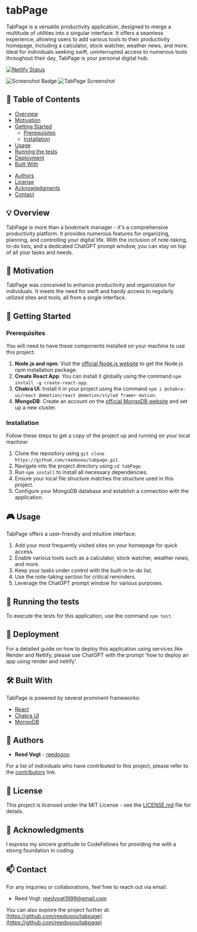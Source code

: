# tabPage

TabPage is a versatile productivity application, designed to merge a multitude of utilities into a singular interface. It offers a seamless experience, allowing users to add various tools to their productivity homepage, including a calculator, stock watcher, weather news, and more. Ideal for individuals seeking swift, uninterrupted access to numerous tools throughout their day, TabPage is your personal digital hub.

[![Netlify Status](https://api.netlify.com/api/v1/badges/e8e2c7c0-4d8c-48f7-b865-df70276dbf97/deploy-status)](https://app.netlify.com/sites/tabpage/deploys)

![Screenshot Badge](https://img.shields.io/badge/screenshot-homepage-https://tabpage.netlify.app/screenshot.png-blue.svg)
![TabPage Screenshot](https://tabpage.netlify.app/screenshot.png)

## 📌 Table of Contents

- [Overview](#overview)
- [Motivation](#motivation)
- [Getting Started](#getting-started)
  - [Prerequisites](#prerequisites)
  - [Installation](#installation)
- [Usage](#usage)
- [Running the tests](#running-the-tests)
- [Deployment](#deployment)
- [Built With](#built-with)
<!-- - [Contributing](#contributing) -->
- [Authors](#authors)
- [License](#license)
- [Acknowledgments](#acknowledgments)
- [Contact](#contact)

## 💡 Overview

TabPage is more than a bookmark manager - it's a comprehensive productivity platform. It provides numerous features for organizing, planning, and controlling your digital life. With the inclusion of note-taking, to-do lists, and a dedicated ChatGPT prompt window, you can stay on top of all your tasks and needs.

## 🚀 Motivation

TabPage was conceived to enhance productivity and organization for individuals. It meets the need for swift and handy access to regularly utilized sites and tools, all from a single interface.

## 🏁 Getting Started

### Prerequisites

You will need to have these components installed on your machine to use this project:

1. **Node.js and npm**: Visit the [official Node.js website](https://nodejs.org) to get the Node.js npm installation package.
2. **Create React App**: You can install it globally using the command `npm install -g create-react-app`.
3. **Chakra UI**: Install it in your project using the command `npm i @chakra-ui/react @emotion/react @emotion/styled framer-motion`.
4. **MongoDB**: Create an account on the [official MongoDB website](https://www.mongodb.com/) and set up a new cluster.

### Installation

Follow these steps to get a copy of the project up and running on your local machine:

1. Clone the repository using `git clone https://github.com/reedoooo/tabpage.git`.
2. Navigate into the project directory using `cd tabPage`.
3. Run `npm install` to install all necessary dependencies.
4. Ensure your local file structure matches the structure used in this project.
5. Configure your MongoDB database and establish a connection with the application.

## 🎮 Usage

TabPage offers a user-friendly and intuitive interface:

1. Add your most frequently visited sites on your homepage for quick access.
2. Enable various tools such as a calculator, stock watcher, weather news, and more.
3. Keep your tasks under control with the built-in to-do list.
4. Use the note-taking section for critical reminders.
5. Leverage the ChatGPT prompt window for various purposes.

## 🧪 Running the tests

To execute the tests for this application, use the command `npm test`.

## 🚀 Deployment

For a detailed guide on how to deploy this application using services like Render and Netlify, please use ChatGPT with the prompt 'how to deploy an app using render and netlify'.

## 🛠️ Built With

TabPage is powered by several prominent frameworks:

- [React](https://react.dev/)
- [Chakra UI](https://chakra-ui.com/)
- [MongoDB](https://www.mongodb.com/)

<!-- ## 🤝 Contributing

Please refer to the [CONTRIBUTING.md](link_to_contributing_guide) file for information about our code of conduct and the process for submitting pull requests. -->

## 👥 Authors

- **Reed Vogt** - [reedoooo](https://github.com/reedoooo)

For a list of individuals who have contributed to this project, please refer to the [contributors](link_to_contributors) link.

## 📝 License

This project is licensed under the MIT License - see the [LICENSE.md](link_to_license) file for details.

## 🎉 Acknowledgments

I express my sincere gratitude to CodeFellows for providing me with a strong foundation in coding.

## 📫 Contact

For any inquiries or collaborations, feel free to reach out via email:

- Reed Vogt: <reedvogt1999@gmail.com>

You can also explore the project further at: [https://github.com/reedoooo/tabpage](https://github.com/reedoooo/tabpage)
